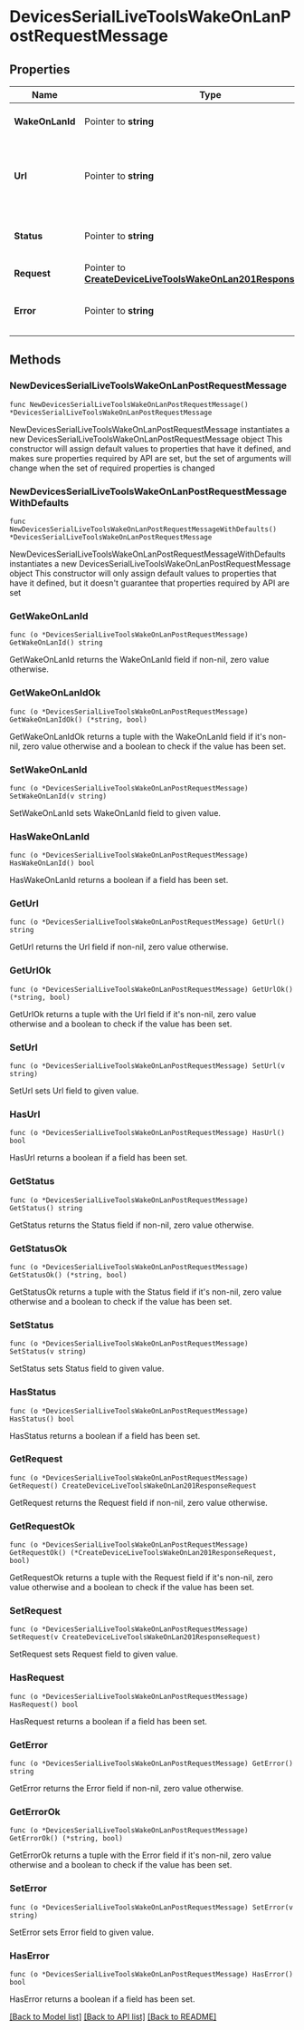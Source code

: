 # DevicesSerialLiveToolsWakeOnLanPostRequestMessage

## Properties

Name | Type | Description | Notes
------------ | ------------- | ------------- | -------------
**WakeOnLanId** | Pointer to **string** | ID of the Wake-on-LAN job | [optional] 
**Url** | Pointer to **string** | GET this url to check the status of your ping request | [optional] 
**Status** | Pointer to **string** | Status of the Wake-on-LAN request | [optional] 
**Request** | Pointer to [**CreateDeviceLiveToolsWakeOnLan201ResponseRequest**](CreateDeviceLiveToolsWakeOnLan201ResponseRequest.md) |  | [optional] 
**Error** | Pointer to **string** | An error message for a failed execution | [optional] 

## Methods

### NewDevicesSerialLiveToolsWakeOnLanPostRequestMessage

`func NewDevicesSerialLiveToolsWakeOnLanPostRequestMessage() *DevicesSerialLiveToolsWakeOnLanPostRequestMessage`

NewDevicesSerialLiveToolsWakeOnLanPostRequestMessage instantiates a new DevicesSerialLiveToolsWakeOnLanPostRequestMessage object
This constructor will assign default values to properties that have it defined,
and makes sure properties required by API are set, but the set of arguments
will change when the set of required properties is changed

### NewDevicesSerialLiveToolsWakeOnLanPostRequestMessageWithDefaults

`func NewDevicesSerialLiveToolsWakeOnLanPostRequestMessageWithDefaults() *DevicesSerialLiveToolsWakeOnLanPostRequestMessage`

NewDevicesSerialLiveToolsWakeOnLanPostRequestMessageWithDefaults instantiates a new DevicesSerialLiveToolsWakeOnLanPostRequestMessage object
This constructor will only assign default values to properties that have it defined,
but it doesn't guarantee that properties required by API are set

### GetWakeOnLanId

`func (o *DevicesSerialLiveToolsWakeOnLanPostRequestMessage) GetWakeOnLanId() string`

GetWakeOnLanId returns the WakeOnLanId field if non-nil, zero value otherwise.

### GetWakeOnLanIdOk

`func (o *DevicesSerialLiveToolsWakeOnLanPostRequestMessage) GetWakeOnLanIdOk() (*string, bool)`

GetWakeOnLanIdOk returns a tuple with the WakeOnLanId field if it's non-nil, zero value otherwise
and a boolean to check if the value has been set.

### SetWakeOnLanId

`func (o *DevicesSerialLiveToolsWakeOnLanPostRequestMessage) SetWakeOnLanId(v string)`

SetWakeOnLanId sets WakeOnLanId field to given value.

### HasWakeOnLanId

`func (o *DevicesSerialLiveToolsWakeOnLanPostRequestMessage) HasWakeOnLanId() bool`

HasWakeOnLanId returns a boolean if a field has been set.

### GetUrl

`func (o *DevicesSerialLiveToolsWakeOnLanPostRequestMessage) GetUrl() string`

GetUrl returns the Url field if non-nil, zero value otherwise.

### GetUrlOk

`func (o *DevicesSerialLiveToolsWakeOnLanPostRequestMessage) GetUrlOk() (*string, bool)`

GetUrlOk returns a tuple with the Url field if it's non-nil, zero value otherwise
and a boolean to check if the value has been set.

### SetUrl

`func (o *DevicesSerialLiveToolsWakeOnLanPostRequestMessage) SetUrl(v string)`

SetUrl sets Url field to given value.

### HasUrl

`func (o *DevicesSerialLiveToolsWakeOnLanPostRequestMessage) HasUrl() bool`

HasUrl returns a boolean if a field has been set.

### GetStatus

`func (o *DevicesSerialLiveToolsWakeOnLanPostRequestMessage) GetStatus() string`

GetStatus returns the Status field if non-nil, zero value otherwise.

### GetStatusOk

`func (o *DevicesSerialLiveToolsWakeOnLanPostRequestMessage) GetStatusOk() (*string, bool)`

GetStatusOk returns a tuple with the Status field if it's non-nil, zero value otherwise
and a boolean to check if the value has been set.

### SetStatus

`func (o *DevicesSerialLiveToolsWakeOnLanPostRequestMessage) SetStatus(v string)`

SetStatus sets Status field to given value.

### HasStatus

`func (o *DevicesSerialLiveToolsWakeOnLanPostRequestMessage) HasStatus() bool`

HasStatus returns a boolean if a field has been set.

### GetRequest

`func (o *DevicesSerialLiveToolsWakeOnLanPostRequestMessage) GetRequest() CreateDeviceLiveToolsWakeOnLan201ResponseRequest`

GetRequest returns the Request field if non-nil, zero value otherwise.

### GetRequestOk

`func (o *DevicesSerialLiveToolsWakeOnLanPostRequestMessage) GetRequestOk() (*CreateDeviceLiveToolsWakeOnLan201ResponseRequest, bool)`

GetRequestOk returns a tuple with the Request field if it's non-nil, zero value otherwise
and a boolean to check if the value has been set.

### SetRequest

`func (o *DevicesSerialLiveToolsWakeOnLanPostRequestMessage) SetRequest(v CreateDeviceLiveToolsWakeOnLan201ResponseRequest)`

SetRequest sets Request field to given value.

### HasRequest

`func (o *DevicesSerialLiveToolsWakeOnLanPostRequestMessage) HasRequest() bool`

HasRequest returns a boolean if a field has been set.

### GetError

`func (o *DevicesSerialLiveToolsWakeOnLanPostRequestMessage) GetError() string`

GetError returns the Error field if non-nil, zero value otherwise.

### GetErrorOk

`func (o *DevicesSerialLiveToolsWakeOnLanPostRequestMessage) GetErrorOk() (*string, bool)`

GetErrorOk returns a tuple with the Error field if it's non-nil, zero value otherwise
and a boolean to check if the value has been set.

### SetError

`func (o *DevicesSerialLiveToolsWakeOnLanPostRequestMessage) SetError(v string)`

SetError sets Error field to given value.

### HasError

`func (o *DevicesSerialLiveToolsWakeOnLanPostRequestMessage) HasError() bool`

HasError returns a boolean if a field has been set.


[[Back to Model list]](../README.md#documentation-for-models) [[Back to API list]](../README.md#documentation-for-api-endpoints) [[Back to README]](../README.md)



